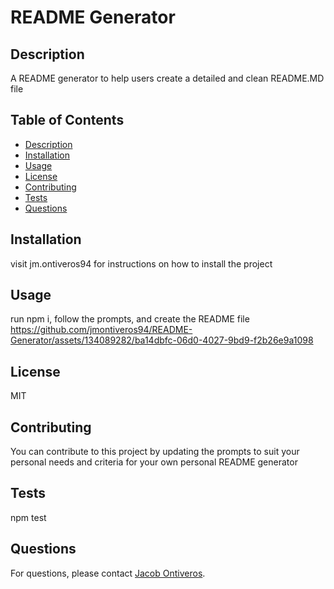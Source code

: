 # README Generator
  ## Description
  A README generator to help users create a detailed and clean README.MD file
  
  ## Table of Contents
  - [Description](#description)
  - [Installation](#installation)
  - [Usage](#usage)
  - [License](#license)
  - [Contributing](#contributing)
  - [Tests](#tests)
  - [Questions](#questions)
  
  ## Installation
  visit jm.ontiveros94 for instructions on how to install the project
  
  ## Usage
  run npm i, follow the prompts, and create the README file 
  https://github.com/jmontiveros94/README-Generator/assets/134089282/ba14dbfc-06d0-4027-9bd9-f2b26e9a1098

  ## License
  MIT
  
  ## Contributing
  You can contribute to this project by updating the prompts to suit your personal needs and criteria for your own personal README generator
  
  ## Tests
  npm test
  
  ## Questions
  For questions, please contact [Jacob Ontiveros](mailto:jm.ontiveros94@gmail.com).
  
